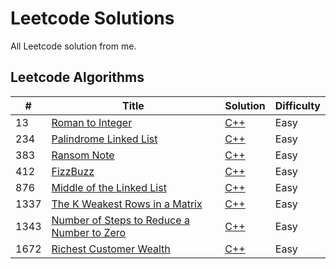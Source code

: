 # Leetcode Solutions

All Leetcode solution from me. 

## Leetcode Algorithms
| # | Title | Solution | Difficulty |
|---| ----- | -------- | ---------- |
|13|[Roman to Integer](https://leetcode.com/problems/roman-to-integer/description/) | [C++](./algorithms/cpp/romanToInteger/romanToInteger.cpp)|Easy|
|234|[Palindrome Linked List](https://leetcode.com/problems/palindrome-linked-list/description/) | [C++](./algorithms/cpp/palindromeLinkedList/palindromeLinkedList.cpp)|Easy|
|383|[Ransom Note](https://leetcode.com/problems/ransom-note/description/) | [C++](./algorithms/cpp/ransomNote/ransomNote.cpp)|Easy|
|412|[FizzBuzz](https://leetcode.com/problems/fizz-buzz/description/) | [C++](./algorithms/cpp/fizzBuzz/fizzBuzz.cpp)|Easy|
|876|[Middle of the Linked List](https://leetcode.com/problems/middle-of-the-linked-list/description/) | [C++](./algorithms/cpp/middleOfTheLinkedList/middleOfTheLinkedList.cpp)|Easy|
|1337|[The K Weakest Rows in a Matrix](https://leetcode.com/problems/the-k-weakest-rows-in-a-matrix/description/) | [C++](./algorithms/cpp/kWeakestRowsInAMatrix/kWeakestRowsInAMatrix.cpp)|Easy|
|1343|[Number of Steps to Reduce a Number to Zero](https://leetcode.com/problems/number-of-steps-to-reduce-a-number-to-zero/description/) | [C++](./algorithms/cpp/numberOfStepsToReduceANumberToZero/NumberOfStepsToReduceANumberToZero.cpp)|Easy|
|1672|[Richest Customer Wealth](https://leetcode.com/problems/richest-customer-wealth/description/) | [C++](./algorithms/cpp/richestCustomerWealth/richestCustomerWealth.cpp)|Easy|

